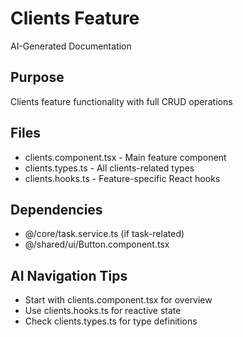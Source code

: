 # Clients Feature

AI-Generated Documentation

## Purpose
Clients feature functionality with full CRUD operations

## Files
- clients.component.tsx - Main feature component
- clients.types.ts - All clients-related types
- clients.hooks.ts - Feature-specific React hooks

## Dependencies
- @/core/task.service.ts (if task-related)
- @/shared/ui/Button.component.tsx

## AI Navigation Tips
- Start with clients.component.tsx for overview
- Use clients.hooks.ts for reactive state
- Check clients.types.ts for type definitions
